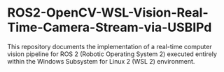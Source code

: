 # ROS2-OpenCV-WSL-Vision-Real-Time-Camera-Stream-via-USBIPd
This repository documents the implementation of a real-time computer vision pipeline for ROS 2 (Robotic Operating System 2) executed entirely within the Windows Subsystem for Linux 2 (WSL 2) environment.
